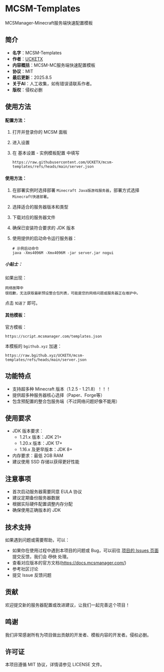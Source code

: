 # MCSM-Templates

MCSManager-Minecraft服务端快速配置模板

## 简介

- **名字**：MCSM-Templates
- **作者**：[UCKETX](https://github.com/UCKETX)
- **内容概括**：MCSM-MC服务端快速配置模板
- **协议**：MIT
- **最后更新**：2025.8.5
- **关于AI**：人工收集，如有错误请联系作者。
- **版权**：侵权必删

## 使用方法

#### 配置方法：

1. 打开并登录你的 MCSM 面板

2. 进入设置

3. 在 基本设置 - 实例模板配置 中填写 

   ```
   https://raw.githubusercontent.com/UCKETX/mcsm-templates/refs/heads/main/server.json
   ```

#### 使用方法：

1. 在部署实例时选择部署 `Minecraft Java版游戏服务器`，部署方式选择 `Minecraft快速部署`。

2. 选择适合的服务器版本和类型

3. 下载对应的服务器文件

4. 确保已安装符合要求的 JDK 版本

5. 使用提供的启动命令运行服务器：

   ```
   # 示例启动命令
   java -Xms4096M -Xmx4096M -jar server.jar nogui
   ```

##### 小贴士：

如果出现：

```
网络故障中
很抱歉，无法获取最新预设整合包列表，可能是您的网络问题或服务器正在维护中。
```

点击 `知道了` 即可。

#### 其他模板：

官方模板：

```
https://script.mcsmanager.com/templates.json
```

本模板的 `bgithub.xyz` 加速：

```
https://raw.bgithub.xyz/UCKETX/mcsm-templates/refs/heads/main/server.json
```

## 功能特点

- 支持超多种 Minecraft 版本（1.2.5 - 1.21.8）！！！
- 提供超多种服务器核心选择（Paper、Forge等）
- 包含预配置的整合包服务端（不过网络问题好像不能用）

## 使用要求

- JDK 版本要求：
  - 1.21.x 版本：JDK 21+
  - 1.20.x 版本：JDK 17+
  - 1.16.x 及更早版本：JDK 8+
- 内存要求：最低 2GB RAM
- 建议使用 SSD 存储以获得更好性能

## 注意事项

- 首次启动服务器需要同意 EULA 协议
- 建议定期备份服务器数据
- 根据实际硬件配置调整内存分配
- 确保使用正确版本的 JDK

## 技术支持

如果遇到问题或需要帮助，可以：

- 如果你在使用过程中遇到本项目的问题或 Bug，可以前往 [项目的 Issues 页面](https://github.com/UCKETX/mcsm-templates/issues) 提交反馈，我们会 ~~尽快~~ 处理。
- 查看对应版本的官方文档(https://docs.mcsmanager.com/)
- 参考社区讨论
- 提交 Issue 反馈问题

## 贡献

欢迎提交新的服务器配置或改进建议，让我们一起完善这个项目！

## 鸣谢

我们非常感谢所有为项目做出贡献的开发者、模板内容的开发者。侵权必删。

## 许可证

本项目遵循 MIT 协议，详情请参见 LICENSE 文件。
